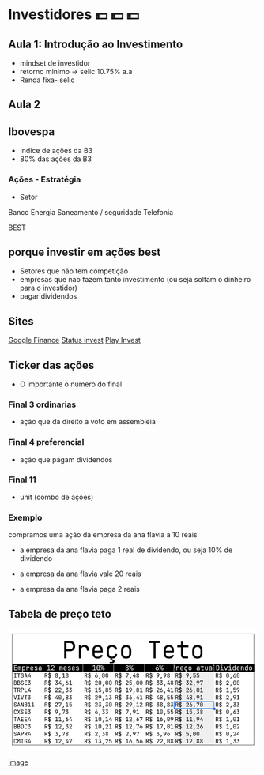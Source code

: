 # Investidores :dollar: :dollar: :dollar:

## Aula 1: Introdução ao Investimento
- mindset de investidor
-  retorno minimo -> selic 10.75% a.a 
- Renda fixa- selic

## Aula 2

## Ibovespa
- Indice de ações da B3
- 80% das ações da B3

### Ações - Estratégia
- Setor 

Banco
Energia
Saneamento  / seguridade 
Telefonia

BEST 
## porque investir em ações best
- Setores que não tem competição
- empresas que nao  fazem tanto investimento (ou seja soltam o dinheiro para o investidor)
- pagar dividendos

## Sites
[Google Finance](https://www.google.com/finance)
[Status invest](https://statusinvest.com.br/)
[Play Invest](https://playinvest.com.br)
## Ticker das ações
- O importante o numero do final

### Final 3 ordinarias
- ação que da direito a voto em assembleia

### Final 4 preferencial
- ação que  pagam dividendos

### Final 11
- unit (combo de ações)

### Exemplo
compramos  uma ação da empresa da ana flavia a 10 reais
- a empresa da ana flavia paga 1 real de dividendo, ou seja  10% de dividendo

- a empresa da ana flavia vale 20 reais
- a empresa  da ana flavia paga 2 reais

## Tabela de preço teto
<img src="https://github.com/josevictormoreno/investidores/blob/main/apagar7.png">

[image](https://github.com/josevictormoreno/investidores/blob/main/apagar7.png)
